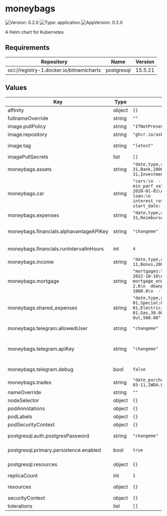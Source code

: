 # moneybags

![Version: 0.2.0](https://img.shields.io/badge/Version-0.2.0-informational?style=flat-square) ![Type: application](https://img.shields.io/badge/Type-application-informational?style=flat-square) ![AppVersion: 0.2.0](https://img.shields.io/badge/AppVersion-0.2.0-informational?style=flat-square)

A Helm chart for Kubernetes

## Requirements

| Repository | Name | Version |
|------------|------|---------|
| oci://registry-1.docker.io/bitnamicharts | postgresql | 15.5.21 |

## Values

| Key | Type | Default | Description |
|-----|------|---------|-------------|
| affinity | object | `{}` | Pod Affinity |
| fullnameOverride | string | `""` | Full name override |
| image.pullPolicy | string | `"IfNotPresent"` | Image pull policy |
| image.repository | string | `"ghcr.io/ashwinath/moneybags"` | Repository |
| image.tag | string | `"latest"` | Overrides the image tag whose default is the chart appVersion. |
| imagePullSecrets | list | `[]` | Image pull secrets |
| moneybags.assets | string | `"date,type,amount\n2020-03-31,CPF,1000\n2020-03-31,Bank,20000\n2020-03-31,Mortgage,-40000\n2020-03-31,Investments,20000"` | CSV values for the assets |
| moneybags.car | string | `"cars:\n  - name: Toy car\n    total: 140000\n    min_parf_value: 20000\n    lifespan: 10\n    car_start_date: 2020-01-01\n    car_sold_date: 2025-01-02 # optional\n    loan:\n      amount: 10000.0\n      duration: 10\n      interest_rate: 10.0\n      last_month_amount: 8.0\n      start_date: 2024-01-01"` | YAML values for car |
| moneybags.expenses | string | `"date,type,amount\n2020-03-31,Credit Card,500\n2020-03-31,Reimbursement,-200\n2020-03-31,Tithe,800"` | CSV values for the expenses |
| moneybags.financials.alphavantageAPIKey | string | `"changeme"` | Alphavantage API key, get from https://www.alphavantage.co/support/#api-key |
| moneybags.financials.runIntervalInHours | int | `4` | Run financials job data population every x hours |
| moneybags.income | string | `"date,type,amount\n2021-03-11,Base,500\n2021-03-11,Bonus,200"` | CSV values for the income |
| moneybags.mortgage | string | `"mortgages:\n- total: 50000.0\n  mortgage_first_payment: 2022-10-10\n  mortgage_duration_in_years: 25\n  mortgage_end_date: 2047-10-10\n  interest_rate_percentage: 2.6\n  downpayments:\n  - date: 2021-10-10\n    sum: 1000.0\n  - date: 2021-12-12\n    sum: 20000.0"` | YAML values for mortgage |
| moneybags.shared_expenses | string | `"date,type,amount\n2023-01-01,Special:Renovations,5000.00\n2023-01-01,Electricity,100.00\n2023-01-01,Water,50.00\n2023-01-01,Gas,30.00\n2023-01-01,Grocery,300.00\n2023-01-01,Eating Out,500.00"` | CSV values for shared expenses |
| moneybags.telegram.allowedUser | string | `"changeme"` | Telegram user that will be allowed to send commands |
| moneybags.telegram.apiKey | string | `"changeme"` | Telegram bot API Key. Get by talking to Bot Godfather: https://core.telegram.org/bots/tutorial#obtain-your-bot-token |
| moneybags.telegram.debug | bool | `false` | Enable debugging. Warning: non standard logger used in telegram library |
| moneybags.trades | string | `"date_purchased,symbol,trade_type,price_each,quantity\n2021-03-11,IWDA.LON,buy,76.34,10"` | CSV values for the trades |
| nameOverride | string | `""` | Name override |
| nodeSelector | object | `{}` | Node Selectors |
| podAnnotations | object | `{}` | Pod Annotations |
| podLabels | object | `{}` | Pod Labels |
| podSecurityContext | object | `{}` | Pod Security Context |
| postgresql.auth.postgresPassword | string | `"changeme"` | Password for postgresql database, highly recommended to change this value |
| postgresql.primary.persistence.enabled | bool | `true` | Persist Postgresql data in a Persistent Volume Claim  |
| postgresql.resources | object | `{}` | Resources requests and limits for the database |
| replicaCount | int | `1` |  |
| resources | object | `{}` | Resources requests and limits for the moneybags |
| securityContext | object | `{}` | Security Context |
| tolerations | list | `[]` | Pod Tolerations |
